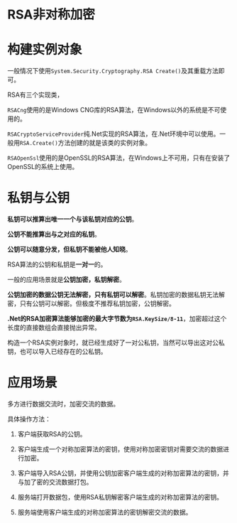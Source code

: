 # RSA非对称加密

# 构建实例对象

一般情况下使用`System.Security.Cryptography.RSA Create()`及其重载方法即可。

RSA有三个实现类，

`RSACng`使用的是Windows CNG库的RSA算法，在Windows以外的系统是不可使用的。

`RSACryptoServiceProvider`纯.Net实现的RSA算法，在.Net环境中可以使用。一般用`RSA.Create()`方法创建的就是该类的实例对象。

`RSAOpenSsl`使用的是OpenSSL的RSA算法，在Windows上不可用，只有在安装了OpenSSL的系统上使用。

# 私钥与公钥

**私钥可以推算出唯一一个与该私钥对应的公钥**。

**公钥不能推算出与之对应的私钥**。

**公钥可以随意分发，但私钥不能被他人知晓**。

RSA算法的公钥和私钥是**一对一**的。

一般的应用场景就是**公钥加密，私钥解密**。

**公钥加密的数据公钥无法解密，只有私钥可以解密**。私钥加密的数据私钥无法解密，只有公钥可以解密。但极度不推荐私钥加密，公钥解密。

**.Net的RSA加密算法能够加密的最大字节数为`RSA.KeySize/8-11`**，加密超过这个长度的直接数组会直接抛出异常。

构造一个RSA实例对象时，就已经生成好了一对公私钥，当然可以导出这对公私钥，也可以导入已经存在的公私钥。

# 应用场景

多方进行数据交流时，加密交流的数据。

具体操作方法：

1. 客户端获取RSA的公钥。

2. 客户端生成一个对称加密算法的密钥，使用对称加密密钥对需要交流的数据进行加密。

3. 客户端导入RSA公钥，并使用公钥加密客户端生成的对称加密算法的密钥，并与加了密的交流数据打包。

4. 服务端打开数据包，使用RSA私钥解密客户端生成的对称加密算法的密钥。

5. 服务端使用客户端生成的对称加密算法的密钥解密交流的数据。


